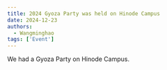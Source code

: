 ```yaml
---
title: 2024 Gyoza Party was held on Hinode Campus
date: 2024-12-23
authors: 
  - Wangminghao
tags: ['Event']
---
```

We had a Gyoza Party on Hinode Campus.